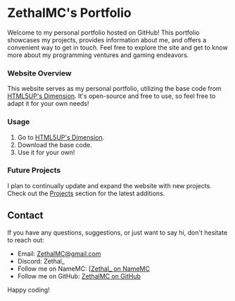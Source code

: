 # ZethalMC's Portfolio

Welcome to my personal portfolio hosted on GitHub! This portfolio showcases my projects, provides information about me, and offers a convenient way to get in touch. Feel free to explore the site and get to know more about my programming ventures and gaming endeavors.


### Website Overview

This website serves as my personal portfolio, utilizing the base code from [HTML5UP's Dimension](https://html5up.net/dimension). It's open-source and free to use, so feel free to adapt it for your own needs!

### Usage

1. Go to [HTML5UP's Dimension](https://html5up.net/dimension).
2. Download the base code.
3. Use it for your own!

### Future Projects

I plan to continually update and expand the website with new projects. Check out the [Projects](https://zethalmc.github.io/#projects) section for the latest additions.

## Contact

If you have any questions, suggestions, or just want to say hi, don't hesitate to reach out:

- Email: [ZethalMC@gmail.com](mailto:ZethalMC@gmail.com)
- Discord: Zethal_
- Follow me on NameMC: [[Zethal_ on NameMC](https://nl.namemc.com/profile/Zethal_.1)
- Follow me on GitHub: [ZethalMC on GitHub](https://github.com/ZethalMC)

Happy coding!
